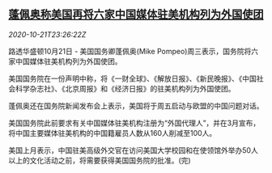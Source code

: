 <!--1603324506000-->
[蓬佩奥称美国再将六家中国媒体驻美机构列为外国使团](https://cn.reuters.com/article/us-pompeo-china-medias-1022-idCNKBS2763CX)
------

<div><i>2020-10-21T23:26:22Z</i></div><p>路透华盛顿10月21日 - 美国国务卿蓬佩奥(Mike Pompeo)周三表示，国务院将六家中国媒体驻美机构列为外国使团。</p><p>美国国务院在一份声明中称，将《一财全球》、《解放日报》、《新民晚报》、《中国社会科学杂志社》、《北京周报》和《经济日报》的驻美机构列为外国使团。</p><p>蓬佩奥还在国务院新闻发布会上表示，美国将于周五启动与欧盟的中国问题对话。</p><p>美国国务院此前要求有关中国媒体驻美机构注册为“外国代理人”，并在3月宣布，将中国主要媒体驻美机构的中国籍雇员人数从160人削减至100人。</p><p>美国上月表示，中国驻美高级外交官在访问美国大学校园和在使领馆外举办50人以上的文化活动之前，将需要获得美国国务院的批准。(完)</p>
